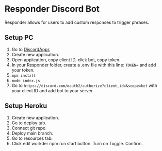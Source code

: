 # Responder Discord Bot
Responder allows for users to add custom responses to trigger phrases.

## Setup PC
1. Go to [DiscordApps](discord.com/developers/applications)
2. Create new application.
3. Open application, copy client ID, click bot, copy token.
4. In your Responder folder, create a .env file with this line: `TOKEN=` and add your token.
5. `npm install`
6. `node index.js`
7. Go to `https://discord.com/oauth2/authorize?client_id=&scope=bot` with your client ID and add bot to your server.

## Setup Heroku
1. Create new application.
2. Go to deploy tab.
3. Connect git repo.
4. Deploy main branch.
5. Go to resources tab.
6. Click edit workder npm run start button. Turn on Toggle. Confirm.